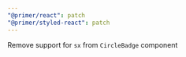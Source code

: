 ```yaml
---
"@primer/react": patch
"@primer/styled-react": patch
---
```


Remove support for `sx` from `CircleBadge` component

